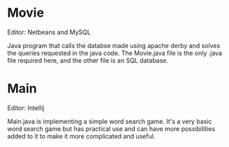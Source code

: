 # Movie

Editor: Netbeans and MySQL

Java program that calls the databse made using apache derby and solves the queries requested in the java code. The Movie.java file
is the only .java file required here, and the other file is an SQL database.

# Main

Editor: Intellij

Main.java is implementing a simple word search game. It's a very basic word search game but has practical use and can have more possibilities added to it to make it more complicated and useful.




